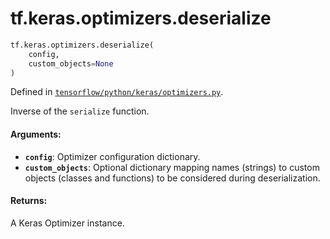 <div itemscope itemtype="http://developers.google.com/ReferenceObject">
<meta itemprop="name" content="tf.keras.optimizers.deserialize" />
</div>

# tf.keras.optimizers.deserialize

``` python
tf.keras.optimizers.deserialize(
    config,
    custom_objects=None
)
```



Defined in [`tensorflow/python/keras/optimizers.py`](https://www.tensorflow.org/code/tensorflow/python/keras/optimizers.py).

Inverse of the `serialize` function.

#### Arguments:

* <b>`config`</b>: Optimizer configuration dictionary.
* <b>`custom_objects`</b>: Optional dictionary mapping
        names (strings) to custom objects
        (classes and functions)
        to be considered during deserialization.


#### Returns:

A Keras Optimizer instance.